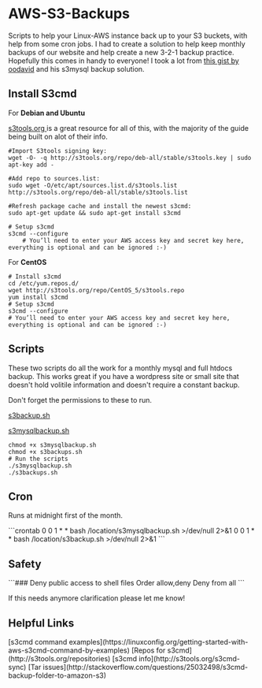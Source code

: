 # AWS-S3-Backups
Scripts to help your Linux-AWS instance back up to your S3 buckets, with help from some cron jobs.
I had to create a solution to help keep monthly backups of our website and help create a new 3-2-1 backup practice.  Hopefully this comes in handy to everyone!
I took a lot from [this gist by oodavid](https://gist.github.com/oodavid/2206527) and his s3mysql backup solution.
<h2> Install S3cmd</h2>
For <b>Debian and Ubuntu</b> 
<p>
<a href="s3tools.org">s3tools.org </a>is a great resource for all of this, with the majority of the guide being built on alot of their info.
</p>

```
#Import S3tools signing key:
wget -O- -q http://s3tools.org/repo/deb-all/stable/s3tools.key | sudo apt-key add -

#Add repo to sources.list: 
sudo wget -O/etc/apt/sources.list.d/s3tools.list http://s3tools.org/repo/deb-all/stable/s3tools.list

#Refresh package cache and install the newest s3cmd:
sudo apt-get update && sudo apt-get install s3cmd

# Setup s3cmd
s3cmd --configure
    # You’ll need to enter your AWS access key and secret key here, everything is optional and can be ignored :-)
 ```

For <b>CentOS</b>
```
# Install s3cmd
cd /etc/yum.repos.d/
wget http://s3tools.org/repo/CentOS_5/s3tools.repo
yum install s3cmd
# Setup s3cmd
s3cmd --configure
# You’ll need to enter your AWS access key and secret key here, everything is optional and can be ignored :-)
 ```  
    
<h2> Scripts </h2>
<p>These two scripts do all the work for a monthly mysql and full htdocs backup. This works great if you have a wordpress site or small site that doesn't hold volitile information and doesn't require a constant backup.</p>
Don't forget the permissions to these to run.

[s3backup.sh](https://github.com/alastweekdahlman/AWS-S3-Backups/blob/master/s3backup.sh)

[s3mysqlbackup.sh](https://github.com/alastweekdahlman/AWS-S3-Backups/blob/master/s3mysqlbackup.sh)

```
chmod +x s3mysqlbackup.sh
chmod +x s3backups.sh
# Run the scripts
./s3mysqlbackup.sh
./s3backups.sh
```



<h2>Cron</h2>
<p> Runs at midnight first of the month.</p>
```crontab
0 0 1 * * bash /location/s3mysqlbackup.sh >/dev/null 2>&1
0 0 1 * * bash /location/s3backup.sh >/dev/null 2>&1
```
<h2>Safety</h2>
```### Deny public access to shell files
<Files *.sh>
    Order allow,deny
    Deny from all
</Files>```

If this needs anymore clarification please let me know!

<h2>Helpful Links</h2>
[s3cmd command examples](https://linuxconfig.org/getting-started-with-aws-s3cmd-command-by-examples)
[Repos for s3cmd](http://s3tools.org/repositories)
[s3cmd info](http://s3tools.org/s3cmd-sync)
[Tar issues](http://stackoverflow.com/questions/25032498/s3cmd-backup-folder-to-amazon-s3)
